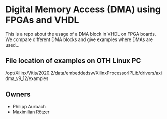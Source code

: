 # Digital Memory Access (DMA) using FPGAs and VHDL

This is a repo about the usage of a DMA block in VHDL on FPGA boards.  
We compare different DMA blocks and give examples where DMAs are used...

## File location of examples on OTH Linux PC
/opt/Xilinx/Vitis/2020.2/data/embeddedsw/XilinxProcessorIPLib/drivers/axidma_v9_12/examples

## Owners
- Philipp Aurbach
- Maximilian Rötzer
